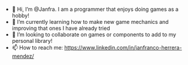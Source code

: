 - 👋 Hi, I’m @Janfra. I am a programmer that enjoys doing games as a hobby!
- 🌱 I’m currently learning how to make new game mechanics and improving that ones I have already tried
- 💞️ I’m looking to collaborate on games or components to add to my personal library!
- 📫 How to reach me: https://www.linkedin.com/in/janfranco-herrera-mendez/

<!---
Janfra/Janfra is a ✨ special ✨ repository because its `README.md` (this file) appears on your GitHub profile.
You can click the Preview link to take a look at your changes.
--->
